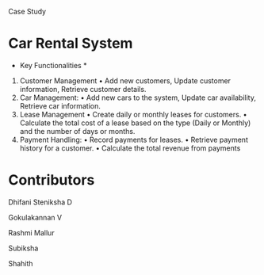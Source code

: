 Case Study
# Car Rental System

* Key Functionalities *

1. Customer Management
• Add new customers, Update customer information, Retrieve customer details.
2. Car Management:
• Add new cars to the system, Update car availability, Retrieve car information.
3. Lease Management
• Create daily or monthly leases for customers.
• Calculate the total cost of a lease based on the type (Daily or Monthly) and the number 
of days or months.
4. Payment Handling:
• Record payments for leases.
• Retrieve payment history for a customer.
• Calculate the total revenue from payments

# Contributors
Dhifani Steniksha D 

Gokulakannan V 

Rashmi Mallur 

Subiksha

Shahith
